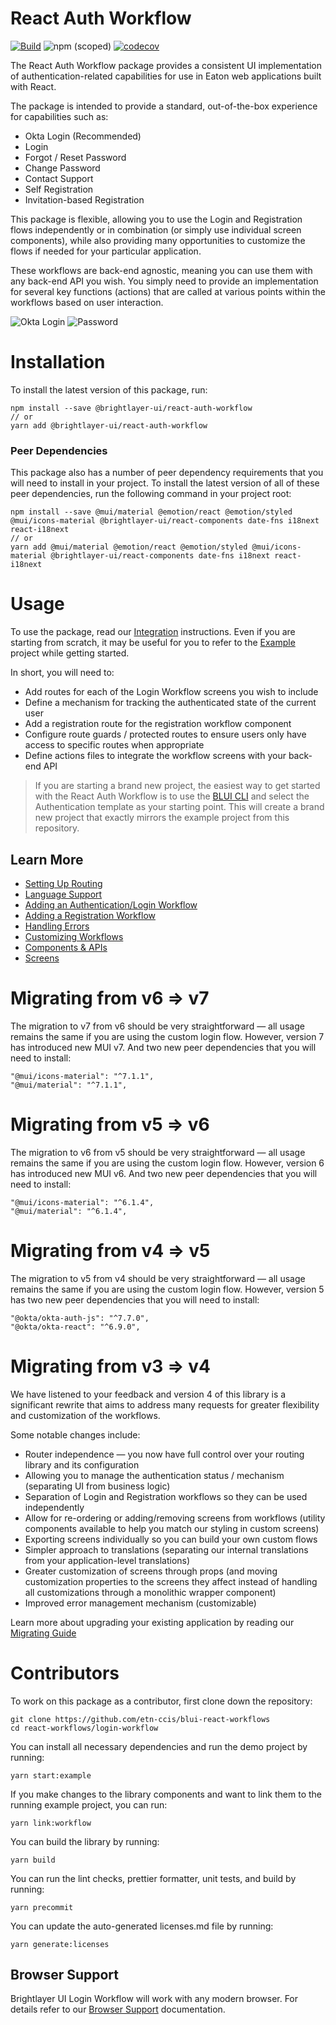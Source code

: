 # React Auth Workflow

[![Build](https://github.com/etn-ccis/blui-react-workflows/actions/workflows/blui-ci.yml/badge.svg?branch=master)](https://github.com/etn-ccis/blui-react-workflows/actions/workflows/blui-ci.yml) ![npm (scoped)](https://img.shields.io/npm/v/@brightlayer-ui/react-auth-workflow) [![codecov](https://codecov.io/gh/etn-ccis/blui-react-workflows/branch/master/graph/badge.svg?token=H18T75WBFS)](https://codecov.io/gh/etn-ccis/blui-react-workflows)

The React Auth Workflow package provides a consistent UI implementation of authentication-related capabilities for use in Eaton web applications built with React.

The package is intended to provide a standard, out-of-the-box experience for capabilities such as:

-   Okta Login (Recommended)
-   Login
-   Forgot / Reset Password
-   Change Password
-   Contact Support
-   Self Registration
-   Invitation-based Registration

This package is flexible, allowing you to use the Login and Registration flows independently or in combination (or simply use individual screen components), while also providing many opportunities to customize the flows if needed for your particular application.

These workflows are back-end agnostic, meaning you can use them with any back-end API you wish. You simply need to provide an implementation for several key functions (actions) that are called at various points within the workflows based on user interaction.

![Okta Login](https://raw.githubusercontent.com/etn-ccis/blui-react-workflows/master/login-workflow/media/okta-login.png)
![Password](https://raw.githubusercontent.com/etn-ccis/blui-react-workflows/master/login-workflow/media/password.png)

# Installation

To install the latest version of this package, run:

```shell
npm install --save @brightlayer-ui/react-auth-workflow
// or
yarn add @brightlayer-ui/react-auth-workflow
```

### Peer Dependencies

This package also has a number of peer dependency requirements that you will need to install in your project. To install the latest version of all of these peer dependencies, run the following command in your project root:

```
npm install --save @mui/material @emotion/react @emotion/styled @mui/icons-material @brightlayer-ui/react-components date-fns i18next react-i18next
// or
yarn add @mui/material @emotion/react @emotion/styled @mui/icons-material @brightlayer-ui/react-components date-fns i18next react-i18next
```

# Usage

To use the package, read our [Integration](https://github.com/etn-ccis/blui-react-workflows/tree/master/login-workflow/docs/integration.md) instructions. Even if you are starting from scratch, it may be useful for you to refer to the [Example](https://github.com/etn-ccis/blui-react-workflows/tree/master/login-workflow/example) project while getting started.

In short, you will need to:

-   Add routes for each of the Login Workflow screens you wish to include
-   Define a mechanism for tracking the authenticated state of the current user
-   Add a registration route for the registration workflow component
-   Configure route guards / protected routes to ensure users only have access to specific routes when appropriate
-   Define actions files to integrate the workflow screens with your back-end API

> If you are starting a brand new project, the easiest way to get started with the React Auth Workflow is to use the [BLUI CLI](https://www.npmjs.com/package/@brightlayer-ui/cli) and select the Authentication template as your starting point. This will create a brand new project that exactly mirrors the example project from this repository.

## Learn More

-   [Setting Up Routing](https://github.com/etn-ccis/blui-react-workflows/tree/master/login-workflow/docs/routing.md)
-   [Language Support](https://github.com/etn-ccis/blui-react-workflows/tree/master/login-workflow/docs/language-support.md)
-   [Adding an Authentication/Login Workflow](https://github.com/etn-ccis/blui-react-workflows/tree/master/login-workflow/docs/authentication-workflow.md)
-   [Adding a Registration Workflow](https://github.com/etn-ccis/blui-react-workflows/tree/master/login-workflow/docs/registration-workflow.md)
-   [Handling Errors](https://github.com/etn-ccis/blui-react-workflows/tree/master/login-workflow/docs/error-management.md)
-   [Customizing Workflows](https://github.com/etn-ccis/blui-react-workflows/tree/master/login-workflow/docs/customization.md)
-   [Components & APIs](https://github.com/etn-ccis/blui-react-workflows/tree/master/login-workflow/docs/components/README.md)
-   [Screens](https://github.com/etn-ccis/blui-react-workflows/tree/master/login-workflow/docs/screens/README.md)

# Migrating from v6 => v7

The migration to v7 from v6 should be very straightforward — all usage remains the same if you are using the custom login flow. However, version 7 has introduced new MUI v7. And two new peer dependencies that you will need to install:

```
"@mui/icons-material": "^7.1.1",
"@mui/material": "^7.1.1",
```

# Migrating from v5 => v6

The migration to v6 from v5 should be very straightforward — all usage remains the same if you are using the custom login flow. However, version 6 has introduced new MUI v6. And two new peer dependencies that you will need to install:

```
"@mui/icons-material": "^6.1.4",
"@mui/material": "^6.1.4",
```

# Migrating from v4 => v5

The migration to v5 from v4 should be very straightforward — all usage remains the same if you are using the custom login flow. However, version 5 has two new peer dependencies that you will need to install:

```
"@okta/okta-auth-js": "^7.7.0",
"@okta/okta-react": "^6.9.0",
```

# Migrating from v3 => v4

We have listened to your feedback and version 4 of this library is a significant rewrite that aims to address many requests for greater flexibility and customization of the workflows.

Some notable changes include:

-   Router independence — you now have full control over your routing library and its configuration
-   Allowing you to manage the authentication status / mechanism (separating UI from business logic)
-   Separation of Login and Registration workflows so they can be used independently
-   Allow for re-ordering or adding/removing screens from workflows (utility components available to help you match our styling in custom screens)
-   Exporting screens individually so you can build your own custom flows
-   Simpler approach to translations (separating our internal translations from your application-level translations)
-   Greater customization of screens through props (and moving customization properties to the screens they affect instead of handling all customizations through a monolithic wrapper component)
-   Improved error management mechanism (customizable)

Learn more about upgrading your existing application by reading our [Migrating Guide](https://github.com/etn-ccis/blui-react-workflows/tree/master/login-workflow/docs/migration-guide-3-4.md)

# Contributors

To work on this package as a contributor, first clone down the repository:

```shell
git clone https://github.com/etn-ccis/blui-react-workflows
cd react-workflows/login-workflow
```

You can install all necessary dependencies and run the demo project by running:

```shell
yarn start:example
```

If you make changes to the library components and want to link them to the running example project, you can run:

```shell
yarn link:workflow
```

You can build the library by running:

```shell
yarn build
```

You can run the lint checks, prettier formatter, unit tests, and build by running:

```shell
yarn precommit
```

You can update the auto-generated licenses.md file by running:

```shell
yarn generate:licenses
```

## Browser Support

Brightlayer UI Login Workflow will work with any modern browser. For details refer to our [Browser Support](https://brightlayer-ui.github.io/development/frameworks-web/react#browser-support) documentation.